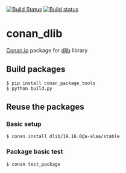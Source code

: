 [![Build Status](https://travis-ci.org/A-Alaa/conan_dlib.svg?branch=master)](https://travis-ci.org/A-Alaa/conan_dlib) [![Build status](https://ci.appveyor.com/api/projects/status/rls3fu8x6v0o5dr4?svg=true)](https://ci.appveyor.com/project/A-Alaa/conan-dlib)
# conan_dlib

[Conan.io](https://conan.io) package for [dlib](https://github.com/davisking/dlib) library

## Build packages

    $ pip install conan_package_tools
    $ python build.py
    
## Reuse the packages

### Basic setup

    $ conan install dlib/19.16.0@a-alaa/stable

### Package basic test
    $ conan test_package
    
